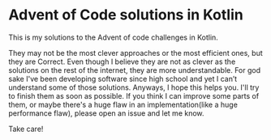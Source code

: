 # Advent of Code solutions in Kotlin

This is my solutions to the Advent of code challenges in Kotlin.

They may not be the most clever approaches or the most efficient ones, but they are Correct. Even though I believe they are not as clever as the solutions on the rest of the internet, they are more understandable. For god sake I've been developing software since high school and yet I can’t understand some of those solutions. Anyways, I hope this helps you. I'll try to finish them as soon as possible. If you think I can improve some parts of them, or maybe there's a huge flaw in an implementation(like a huge performance flaw), please open an issue and let me know.

Take care!
